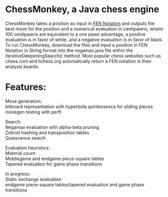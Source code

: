 # ChessMonkey, a Java chess engine
ChessMonkey takes a position as input in [FEN Notation](https://en.wikipedia.org/wiki/Forsyth%E2%80%93Edwards_Notation) and outputs the best move for the position and a numerical evaluation in centipawns, where 100 centipawns are equivalent to a one pawn advantage, a positive evaluation is in favor of white, and a negative evaluation is in favor of black.\
To run ChessMonkey, download the files and input a position in FEN Notation in String format into the negamax.java file within the iterativeDeepeningSearch() method. Most popular chess websites such as chess.com and lichess.org automatically return a FEN notation in their analysis boards.

# Features:
Move generation:\
bitboard representation with hyperbola quintessence for sliding pieces\
movegen testing with perft

Search:\
Negamax evaluation with alpha-beta pruning\
Zobrist hashing and transposition tables\
Quiescence search

Evaluation heuristics:\
Material count\
Middlegame and endgame piece-square tables\
Tapered evaluation for game phase transitions

In progress:\
Static exchange evaluation\
endgame piece-square tables/tapered evaluation and game phase transitions

